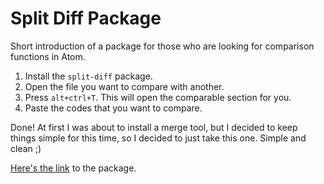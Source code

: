 # Split Diff Package
Short introduction of a package for those who are looking for comparison functions in Atom.

1. Install the `split-diff` package.
2. Open the file you want to compare with another.
3. Press `alt+ctrl+T`. This will open the comparable section for you.
4. Paste the codes that you want to compare.

Done! At first I was about to install a merge tool, but I decided to keep things simple for this time, so I decided to just take this one. Simple and clean ;)

[Here's the link](https://atom.io/packages/split-diff) to the package.
